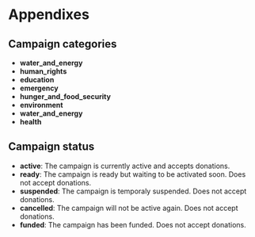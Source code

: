 # Appendixes

## <a name="campaign-categories"></a>Campaign categories

- **water_and_energy**
- **human_rights**
- **education**
- **emergency**
- **hunger_and_food_security**
- **environment**
- **water_and_energy**
- **health**

## <a name="campaign-statuses"></a>Campaign status

- **active**: The campaign is currently active and accepts donations.
- **ready**: The campaign is ready but waiting to be activated soon. Does not accept donations.
- **suspended**: The campaign is temporaly suspended. Does not accept donations.
- **cancelled**: The campaign will not be active again. Does not accept donations.
- **funded**: The campaign has been funded. Does not accept donations.
